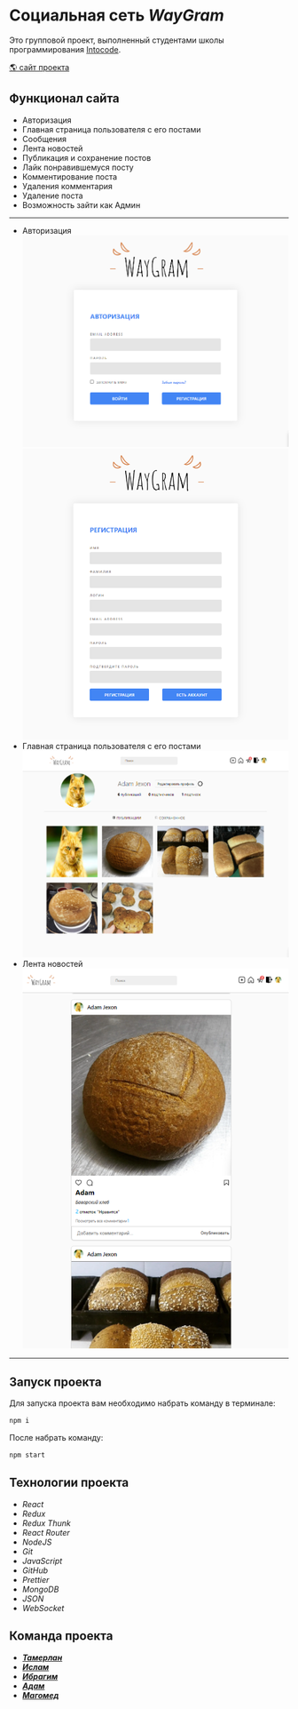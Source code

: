 # Социальная сеть ___WayGram___

<p>Это групповой проект, выполненный студентами школы программирования <a href="https://intocode.ru/" target="_blank">Intocode</a>.</p>

<p><a href="#" target="_blank">🌎 сайт проекта</a></p>

## Функционал сайта

- Авторизация
- Главная страница пользователя с его постами
- Сообщения
- Лента новостей
- Публикация и сохранение постов
- Лайк понравившемуся посту
- Комментирование поста
- Удаления комментария
- Удаление поста
- Возможность зайти как Админ

---
- Авторизация
![](./src/images/singIn.png)
![](./src/images/singUp.png)
- Главная страница пользователя с его постами
![](./src/images/main.png)
- Лента новостей
![](./src/images/lenta.png)
---

## Запуск проекта

Для запуска проекта вам необходимо набрать команду в терминале:

```javascript
npm i
```

После набрать команду:

```javascript
npm start
```

## Технологии проекта

 - _React_
 - _Redux_
 - _Redux Thunk_
 - _React Router_
 - _NodeJS_
 - _Git_
 - _JavaScript_
 - _GitHub_
 - _Prettier_
 - _MongoDB_
 - _JSON_
 - _WebSocket_

## Команда проекта


- <a href="https://github.com/tamerlan2451">___Тамерлан___</a>
- <a href="https://github.com/jack-coul">___Ислам___</a>
- <a href="https://github.com/Ibragim16">___Ибрагим___</a>
- <a href="https://github.com/adambaker786">___Адам___</a>
- <a href="https://github.com/oneOfThePeakyBlinders">___Магомед___</a>

